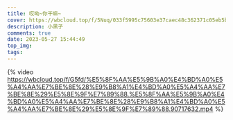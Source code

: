 ```yaml
---
title: 哎呦~你干嘛~
cover: https://wbcloud.top/f/5Nuq/033f5995c75603e37caec48c362371c05eb5b282.jpg
description: 小黑子
comments: true
date: 2023-05-27 15:44:49
top_img:
tags:
---
```


{% video https://wbcloud.top/f/G5fd/%E5%8F%AA%E5%9B%A0%E4%BD%A0%E5%A4%AA%E7%BE%8E%28%E9%B8%A1%E4%BD%A0%E5%A4%AA%E7%BE%8E%29%E5%8E%9F%E7%89%88.%E5%8F%AA%E5%9B%A0%E4%BD%A0%E5%A4%AA%E7%BE%8E%28%E9%B8%A1%E4%BD%A0%E5%A4%AA%E7%BE%8E%29%E5%8E%9F%E7%89%88.90717632.mp4 %}



